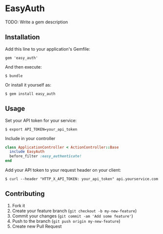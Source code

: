 # EasyAuth

TODO: Write a gem description

## Installation

Add this line to your application's Gemfile:

    gem 'easy_auth'

And then execute:

    $ bundle

Or install it yourself as:

    $ gem install easy_auth

## Usage

Set your API token for your service:

    $ export API_TOKEN=your_api_token

Include in your controller

```ruby
class ApplicationController < ActionController::Base
  include EasyAuth
  before_filter :easy_authenticate!
end
```

Add your API token to your request header on your client:

    $ curl --header "HTTP_X_API_TOKEN: your_api_token" api.yourservice.com

## Contributing

1. Fork it
2. Create your feature branch (`git checkout -b my-new-feature`)
3. Commit your changes (`git commit -am 'Add some feature'`)
4. Push to the branch (`git push origin my-new-feature`)
5. Create new Pull Request

